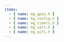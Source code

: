 ```yaml
---
items:
  - { name: mg_gpio.h }
  - { name: mg_config.h }
  - { name: mg_timers.h }
  - { name: mg_uart.h }
  - { name: mg_wifi.h }
---
```

